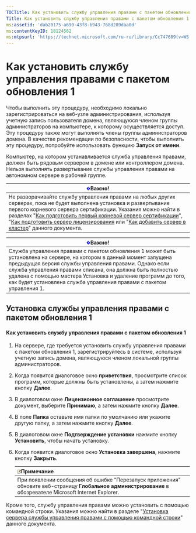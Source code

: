 ```yaml
---
TOCTitle: Как установить службу управления правами с пакетом обновления 1
Title: Как установить службу управления правами с пакетом обновления 1
ms:assetid: 'dab20175-a690-43f8-b943-768d289daa0d'
ms:contentKeyID: 18124562
ms:mtpsurl: 'https://technet.microsoft.com/ru-ru/library/Cc747689(v=WS.10)'
---
```


Как установить службу управления правами с пакетом обновления 1
===============================================================

Чтобы выполнить эту процедуру, необходимо локально зарегистрироваться на веб-узле администрирования, используя учетную запись пользователя домена, являющуюся членом группы администраторов на компьютере, к которому осуществляется доступ. Эту процедуру также могут выполнять члены группы администраторов домена. В качестве рекомендации по безопасности, чтобы выполнить эту процедуру, попробуйте использовать функцию **Запуск от имени**.

Компьютер, на котором устанавливается служба управления правами, должен быть рядовым сервером в домене или контроллером домена. Нельзя выполнять развертывание службы управления правами на автономном сервере в рабочей группе.

| ![](images/Cc747689.Important(WS.10).gif)Важно!                                                                                                                                                                                                                                                                                                                                                                                                                                                                                           |
|------------------------------------------------------------------------------------------------------------------------------------------------------------------------------------------------------------------------------------------------------------------------------------------------------------------------------------------------------------------------------------------------------------------------------------------------------------------------------------------------------------------------------------------------------------------------|
| Не разворачивайте службу управления правами на любых других серверах, пока не будет выполнена установка и развертывание первого корневого сервера сертификации. Указания можно найти в разделах "[Как подготовить первый корневой сервер сертификации](https://technet.microsoft.com/debc42f3-74ff-4c99-b7a4-4921fccdabc2)", "[Как подготовить сервер лицензирования](https://technet.microsoft.com/4d67b898-0ba9-4eef-ab7d-ee0ca55a688e) или "[Как добавить сервер в кластер](https://technet.microsoft.com/db635238-5528-4bec-9cc6-8244e2b3d733)" данного документа. |

| ![](images/Cc747689.Important(WS.10).gif)Важно!                                                                                                                                                                                                                                                                                                           |
|----------------------------------------------------------------------------------------------------------------------------------------------------------------------------------------------------------------------------------------------------------------------------------------------------------------------------------------------------------------------------------------|
| Служба управления правами с пакетом обновления 1 может быть установлена на сервере, на котором в данный момент запущена предыдущая версия службы управления правами. Однако если служба управления правами списана, она должна быть полностью удалена с помощью мастера Установка и удаление программ до того, как будет установлена служба управления правами с пакетом управления 1. |

Установка службы управления правами с пакетом обновления 1
----------------------------------------------------------

#### Как установить службу управления правами с пакетом обновления 1

1.  На сервере, где требуется установить службу управления правами с пакетом обновления 1, зарегистрируйтесь в системе, используя учетную запись домена, являющуюся членом локальной группы администраторов.

2.  Когда появится диалоговое окно **приветствия**, просмотрите список программ, которые должны быть установлены, а затем нажмите кнопку **Далее**.

3.  В диалоговом окне **Лицензионное соглашение** просмотрите документ, выберите **Принимаю**, а затем нажмите кнопку **Далее**.

4.  В поле **Папка** оставьте имя папки по умолчанию или укажите другую папку, а затем нажмите кнопку **Далее**.

5.  В диалоговом окне **Подтверждение установки** нажмите кнопку **Установить**, чтобы начать установку.

6.  Когда появится диалоговое окно **Установка завершена**, нажмите кнопку **Закрыть**.

    | ![](images/Cc747689.note(WS.10).gif)Примечание                                                                                  |
    |--------------------------------------------------------------------------------------------------------------------------------------------------------------|
    | При появлении сообщения об ошибке "Перезапуск приложения" обновите веб-страницу **Глобальное администрирование** в обозревателе Microsoft Internet Explorer. |

Кроме того, службу управления правами можно установить с помощью командной строки. Указания можно найти в разделе "[Установка сервера службы управления правами с помощью командной строки](https://technet.microsoft.com/b55b1e2a-dd14-4168-a37f-9cdedbec660b)" данного документа.

